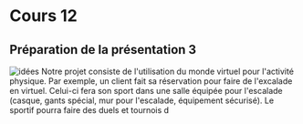 # Cours 12
## Préparation de la présentation 3 

![idées](https://user-images.githubusercontent.com/112190488/203141304-c1a2aac7-82d5-4e99-a93e-954de2251bd6.png)
Notre projet consiste de l'utilisation du monde virtuel pour l'activité physique. Par exemple, un client fait sa réservation pour faire de l'excalade en virtuel.
Celui-ci fera son sport dans une salle équipée pour l'escalade (casque, gants spécial, mur pour l'escalade, équipement sécurisé). Le sportif pourra faire des duels et tournois d
